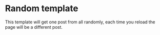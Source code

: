 # Random template

This template will get one post from all randomly, each time you reload the page will be a different post.